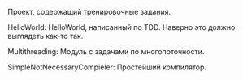 Проект, содержащий тренировочные задания.

HelloWorld:
HelloWorld, написанный по TDD. Наверно это должно выглядеть как-то так.

Multithreading:
Модуль с задачами по многопоточности.

SimpleNotNecessaryCompieler:
Простейший компилятор.